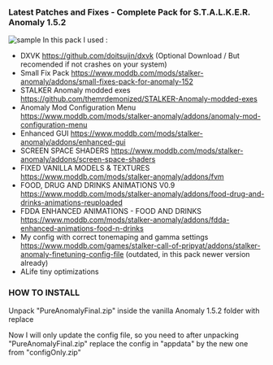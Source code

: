 ### Latest Patches and Fixes - Complete Pack for S.T.A.L.K.E.R. Anomaly 1.5.2
![sample](https://github.com/TheOldRustyCrown/cleananomaly/assets/13091768/3306a897-f1dc-4114-9bb5-d8e255af11e1)
In this pack I used :

- DXVK https://github.com/doitsujin/dxvk (Optional Download / But recomended if not crashes on your system)
- Small Fix Pack https://www.moddb.com/mods/stalker-anomaly/addons/small-fixes-pack-for-anomaly-152
- STALKER Anomaly modded exes https://github.com/themrdemonized/STALKER-Anomaly-modded-exes
- Anomaly Mod Configuration Menu https://www.moddb.com/mods/stalker-anomaly/addons/anomaly-mod-configuration-menu
- Enhanced GUI https://www.moddb.com/mods/stalker-anomaly/addons/enhanced-gui
- SCREEN SPACE SHADERS https://www.moddb.com/mods/stalker-anomaly/addons/screen-space-shaders
- FIXED VANILLA MODELS & TEXTURES https://www.moddb.com/mods/stalker-anomaly/addons/fvm
- FOOD, DRUG AND DRINKS ANIMATIONS V0.9 https://www.moddb.com/mods/stalker-anomaly/addons/food-drug-and-drinks-animations-reuploaded
- FDDA ENHANCED ANIMATIONS - FOOD AND DRINKS https://www.moddb.com/mods/stalker-anomaly/addons/fdda-enhanced-animations-food-n-drinks
- My config with correct tonemaping and gamma settings https://www.moddb.com/games/stalker-call-of-pripyat/addons/stalker-anomaly-finetuning-config-file (outdated, in this pack newer version already)
- ALife tiny optimizations

### HOW TO INSTALL

Unpack "PureAnomalyFinal.zip" inside the vanilla Anomaly 1.5.2 folder with replace

Now I will only update the config file, so you need to after unpacking "PureAnomalyFinal.zip" replace the config in "appdata" by the new one from "configOnly.zip"
